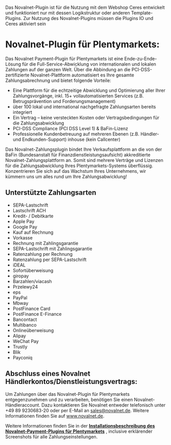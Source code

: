 Das Novalnet-Plugin ist für die Nutzung mit dem Webshop Ceres entwickelt und funktioniert nur mit dessen Logikstruktur oder anderen Template-Plugins. Zur Nutzung des Novalnet-Plugins müssen die Plugins IO und Ceres aktiviert sein

# Novalnet-Plugin für Plentymarkets:

Das Novalnet Payment-Plugin für Plentymarkets ist eine Ende-zu-Ende-Lösung für die Full-Service-Abwicklung von internationalen und lokalen Zahlungen auf der ganzen Welt. Über die Abbindung an die PCI-DSS-zertifizierte Novalnet-Plattform automatisiert es Ihre gesamte Zahlungsabrechnung und bietet folgende Vorteile:

- Eine Plattform für die echtzeitige Abwicklung und Optimierung aller Ihrer Zahlungsvorgänge, inkl. 15+ vollautomatisierten Services (z.B. Betrugsprävention und Forderungsmanagement)
- über 100 lokal und international nachgefragte Zahlungsarten bereits integriert
- Ein Vertrag – keine versteckten Kosten oder Vertragsbedingungen für die Zahlungsabwicklung 
- PCI-DSS Compliance (PCI DSS Level 1) & BaFin-Lizenz
- Professionelle Kundenbetreuung auf mehreren Ebenen (z.B. Händler- und Endkunden-Support) inhouse (kein Callcenter)

Das Novalnet-Zahlungsplugin bindet Ihre Verkaufsplattform an die von der BaFin (Bundesanstalt für Finanzdienstleistungsaufsicht) akkreditierte Novalnet-Zahlungsplattform an. Somit sind mehrere Verträge und Lizenzen für die Zahlungsabwicklung Ihres Plentymarkets-Systems überflüssig. Konzentrieren Sie sich auf das Wachstum Ihres Unternehmens, wir kümmern uns um alles rund um Ihre Zahlungsabwicklung!

## Unterstützte Zahlungsarten

- SEPA-Lastschrift
- Lastschrift ACH
- Kredit- / Debitkarte
- Apple Pay
- Google Pay
- Kauf auf Rechnung
- Vorkasse
- Rechnung mit Zahlingsgarantie
- SEPA-Lastschrift mit Zahlingsgarantie
- Ratenzahlung per Rechnung
- Ratenzahlung per SEPA-Lastschrift
- iDEAL
- Sofortüberweisung
- giropay
- Barzahlen/viacash
- Przelewy24
- eps
- PayPal
- Mbway
- PostFinance Card
- PostFinance E-Finance
- Bancontact
- Multibanco
- Onlineüberweisung
- Alipay
- WeChat Pay
- Trustly
- Blik
- Payconiq

## Abschluss eines Novalnet Händlerkontos/Dienstleistungsvertrags:

Um Zahlungen über das Novalnet-Plugin für Plentymarkets entgegenzunehmen und zu verarbeiten, benötigen Sie einen Novalnet-Händleraccount. Dazu kontaktieren Sie Novalnet entweder telefonisch unter +49 89 9230683-20 oder per E-Mail an sales@novalnet.de. Weitere Informationen finden Sie auf www.novalnet.de. 

Weitere Informationen finden Sie in der **<a href="https://www.novalnet.de/site_pdf/plentymarkets/Installation_guide.pdf">Installationsbeschreibung des Novalnet-Payment-Plugins für Plentymarkets</a>** , inclusive erklärender Screenshots für alle Zahlungseinstellungen.
